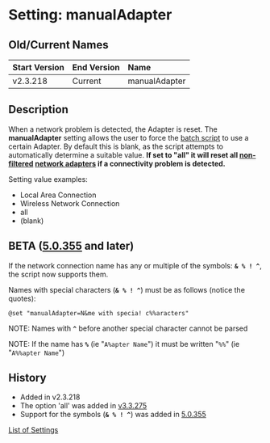 # Setting: manualAdapter #


## Old/Current Names ##
| Start Version | End Version | Name |
|:--------------|:------------|:-----|
| v2.3.218 | Current | manualAdapter |


## Description ##
When a network problem is detected, the Adapter is reset. The **manualAdapter** setting allows the user to force the <a href='http://en.wikipedia.org/wiki/Batch_file' title="If you don't know what this is, just think of it as a Windows program that can be edited with Notepad">batch script</a> to use a certain Adapter. By default this is blank, as the script attempts to automatically determine a suitable value. **If set to "all" it will reset all [non-filtered](filterAdapters.md) [network adapters](FAQ_NetworkConnection.md) if a connectivity problem is detected.**

Setting value examples:
  * Local Area Connection
  * Wireless Network Connection
  * all
  * (blank)

## BETA ([5.0.355](https://code.google.com/p/quick-net-fix/source/detail?r=75be907e1999fd70ee02fc2e1b56b5fd1fcc73d7) and later) ##

If the network connection name has any or multiple of the symbols: **`& % ! ^`**, the script now supports them.

Names with special characters (**`& % ! ^`**) must be as follows (notice the quotes):

`@set "manualAdapter=N&me with specia! c%%aracters"`

NOTE: Names with **`^`** before another special character cannot be parsed

NOTE: If the name has **`%`** (ie "`A%apter Name`") it must be written "`%%`" (ie "`A%%apter Name`")



## History ##
  * Added in v2.3.218
  * The option 'all' was added in [v3.3.275](https://code.google.com/p/quick-net-fix/source/detail?r=cdd3ca53a7557fcaea038e3b00f294edae9cf741)
  * Support for the symbols (**`& % ! ^`**) was added in [5.0.355](https://code.google.com/p/quick-net-fix/source/detail?r=75be907e1999fd70ee02fc2e1b56b5fd1fcc73d7)


[List of Settings](Settings.md)